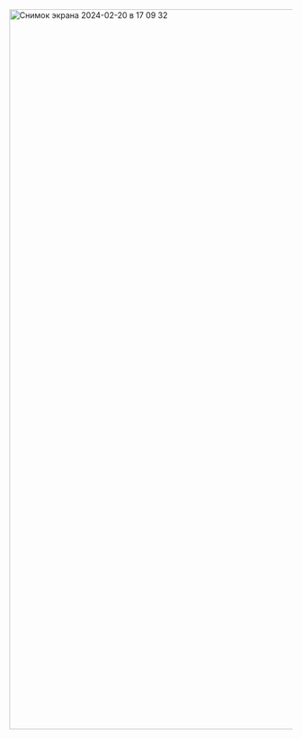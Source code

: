 <img width="1280" alt="Снимок экрана 2024-02-20 в 17 09 32" src="https://github.com/TaisiaKos/Patterns1/assets/106245276/fea213d9-c908-40b0-b8b4-75cc209cbfed">
